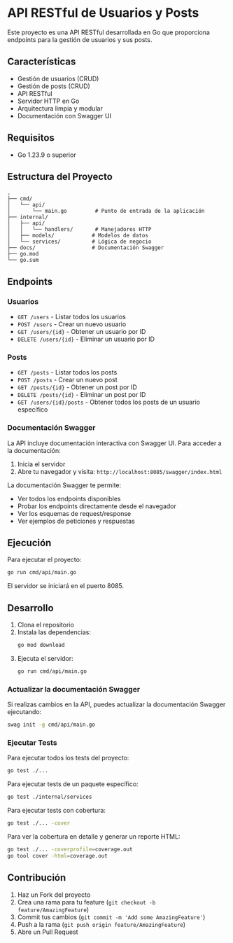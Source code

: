 # API RESTful de Usuarios y Posts

Este proyecto es una API RESTful desarrollada en Go que proporciona endpoints para la gestión de usuarios y sus posts.

## Características

- Gestión de usuarios (CRUD)
- Gestión de posts (CRUD)
- API RESTful
- Servidor HTTP en Go
- Arquitectura limpia y modular
- Documentación con Swagger UI

## Requisitos

- Go 1.23.9 o superior

## Estructura del Proyecto

```
.
├── cmd/
│   └── api/
│       └── main.go         # Punto de entrada de la aplicación
├── internal/
│   ├── api/
│   │   └── handlers/       # Manejadores HTTP
│   ├── models/            # Modelos de datos
│   └── services/          # Lógica de negocio
├── docs/                  # Documentación Swagger
├── go.mod
└── go.sum
```

## Endpoints

### Usuarios

- `GET /users` - Listar todos los usuarios
- `POST /users` - Crear un nuevo usuario
- `GET /users/{id}` - Obtener un usuario por ID
- `DELETE /users/{id}` - Eliminar un usuario por ID

### Posts

- `GET /posts` - Listar todos los posts
- `POST /posts` - Crear un nuevo post
- `GET /posts/{id}` - Obtener un post por ID
- `DELETE /posts/{id}` - Eliminar un post por ID
- `GET /users/{id}/posts` - Obtener todos los posts de un usuario específico

### Documentación Swagger

La API incluye documentación interactiva con Swagger UI. Para acceder a la documentación:

1. Inicia el servidor
2. Abre tu navegador y visita: `http://localhost:8085/swagger/index.html`

La documentación Swagger te permite:
- Ver todos los endpoints disponibles
- Probar los endpoints directamente desde el navegador
- Ver los esquemas de request/response
- Ver ejemplos de peticiones y respuestas

## Ejecución

Para ejecutar el proyecto:

```bash
go run cmd/api/main.go
```

El servidor se iniciará en el puerto 8085.

## Desarrollo

1. Clona el repositorio
2. Instala las dependencias:
   ```bash
   go mod download
   ```
3. Ejecuta el servidor:
   ```bash
   go run cmd/api/main.go
   ```

### Actualizar la documentación Swagger

Si realizas cambios en la API, puedes actualizar la documentación Swagger ejecutando:

```bash
swag init -g cmd/api/main.go
```

### Ejecutar Tests

Para ejecutar todos los tests del proyecto:

```bash
go test ./...
```

Para ejecutar tests de un paquete específico:

```bash
go test ./internal/services
```

Para ejecutar tests con cobertura:

```bash
go test ./... -cover
```

Para ver la cobertura en detalle y generar un reporte HTML:

```bash
go test ./... -coverprofile=coverage.out
go tool cover -html=coverage.out
```

## Contribución

1. Haz un Fork del proyecto
2. Crea una rama para tu feature (`git checkout -b feature/AmazingFeature`)
3. Commit tus cambios (`git commit -m 'Add some AmazingFeature'`)
4. Push a la rama (`git push origin feature/AmazingFeature`)
5. Abre un Pull Request
